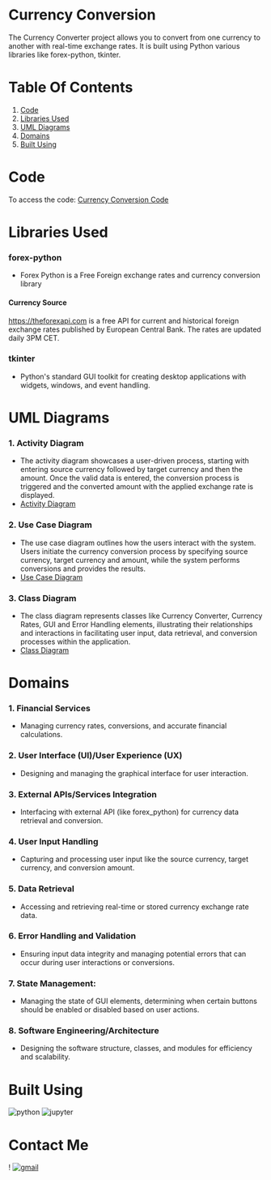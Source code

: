 # Currency Conversion
The Currency Converter project allows you to convert from one currency to another with real-time exchange rates.
It is built using Python various libraries like forex-python, tkinter.

# Table Of Contents
1. [Code](https://github.com/karanzaveri/Currency-Conversion/#code)
2. [Libraries Used](https://github.com/karanzaveri/Currency-Conversion/#libraries-used)
3. [UML Diagrams](https://github.com/karanzaveri/Currency-Conversion/#uml-diagrams)
4. [Domains](https://github.com/karanzaveri/Currency-Conversion/#domains)
5. [Built Using](https://github.com/karanzaveri/Currency-Conversion/#built-using)

# Code
To access the code: [Currency Conversion Code](https://github.com/karanzaveri/Currency-Conversion/blob/main/Currency%20Converter.ipynb)

# Libraries Used
### forex-python
* Forex Python is a Free Foreign exchange rates and currency conversion library

#### Currency Source
https://theforexapi.com is a free API for current and historical foreign exchange rates published by European Central Bank. The rates are updated daily 3PM CET.

### tkinter
* Python's standard GUI toolkit for creating desktop applications with widgets, windows, and event handling.

# UML Diagrams
### 1. Activity Diagram
* The activity diagram showcases a user-driven process, starting with entering source currency followed by target currency and then the amount. Once the valid data is entered, the conversion process is triggered and the converted amount with the applied exchange rate is displayed. 
* [Activity Diagram](https://github.com/karanzaveri/Currency-Conversion/blob/main/UML%20Diagrams/activity_diagram.png)

### 2. Use Case Diagram
* The use case diagram outlines how the users interact with the system. Users initiate the currency conversion process by specifying source currency, target currency and amount, while the system performs conversions and provides the results.
* [Use Case Diagram](https://github.com/karanzaveri/Currency-Conversion/blob/main/UML%20Diagrams/use_case_diagram.png)

### 3. Class Diagram
* The class diagram represents classes like Currency Converter, Currency Rates, GUI and Error Handling elements, illustrating their relationships and interactions in facilitating user input, data retrieval, and conversion processes within the application.
* [Class Diagram](https://github.com/karanzaveri/Currency-Conversion/blob/main/UML%20Diagrams/class_diagram.jpg)

# Domains
### 1. Financial Services
* Managing currency rates, conversions, and accurate financial calculations.

### 2. User Interface (UI)/User Experience (UX)
* Designing and managing the graphical interface for user interaction.

### 3. External APIs/Services Integration
* Interfacing with external API (like forex_python) for currency data retrieval and conversion.

### 4. User Input Handling
* Capturing and processing user input like the source currency, target currency, and conversion amount.

### 5. Data Retrieval
* Accessing and retrieving real-time or stored currency exchange rate data.

### 6. Error Handling and Validation
* Ensuring input data integrity and managing potential errors that can occur during user interactions or conversions.

### 7. State Management:
* Managing the state of GUI elements, determining when certain buttons should be enabled or disabled based on user actions.

### 8. Software Engineering/Architecture
* Designing the software structure, classes, and modules for efficiency and scalability.

# Built Using
![python](https://img.shields.io/badge/python-3670A0?style=for-the-badge&logo=python&logoColor=ffdd54)
![jupyter](https://img.shields.io/badge/Made%20with-Jupyter-orange?style=for-the-badge&logo=Jupyter)

# Contact Me
! [![gmail](https://img.shields.io/badge/Gmail-D14836?style=for-the-badge&logo=gmail&logoColor=white)](mailto:karanzaveri92gmail.com)